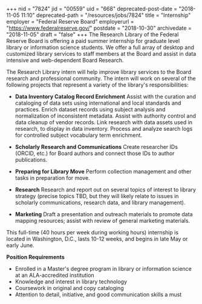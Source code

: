 +++
nid = "7824"
jid = "00559"
uid = "668"
deprecated-post-date = "2018-11-05 11:10"
deprecated-path = "/resources/jobs/7824"
title = "Internship"
employer = "Federal Reserve Board"
employerurl = "https://www.federalreserve.gov/"
postdate = "2018-10-30"
archivedate = "2018-11-05"
draft = "false"
+++
The Research Library of the Federal Reserve Board is offering a paid
summer internship for graduate level library or information science
students. We offer a full array of desktop and customized library
services to staff members at the Board and assist in data intensive and
web-dependent Board Research.

The Research Library intern will help improve library services to the
Board research and professional community. The intern will work on
several of the following projects that represent a variety of the
library's responsibilities:

-   **Data Inventory Catalog Record Enrichment**
    Assist with the curation and cataloging of data sets using
    international and local standards and practices. Enrich dataset
    records using subject analysis and normalization of inconsistent
    metadata. Assist with authority control and data cleanup of vendor
    records. Link research with data assets used in research, to display
    in data inventory. Process and analyze search logs for controlled
    subject vocabulary term enrichment.

<!-- -->

-   **Scholarly Research and Communications**
    Create researcher IDs (ORCID, etc.) for Board authors and connect
    those IDs to author publications.

<!-- -->

-   **Preparing for Library Move**
    Perform collection management and other tasks in preparation for
    move.

<!-- -->

-   **Research**
    Research and report out on several topics of interest to library
    strategy (precise topics TBD, but they will likely relate to issues
    in scholarly communications, research data, and library management).

<!-- -->

-   **Marketing**
    Draft a presentation and outreach materials to promote data mapping
    resources; assist with review of general marketing materials.

This full-time (40 hours per week during working hours) internship is
located in Washington, D.C., lasts 10-12 weeks, and begins in late May
or early June.
  
**Position Requirements**

-   Enrolled in a Master's degree program in library or information
    science at an ALA-accredited institution
-   Knowledge and interest in library technology
-   Coursework in original and copy cataloging
-   Attention to detail, initiative, and good communication skills a
    must
